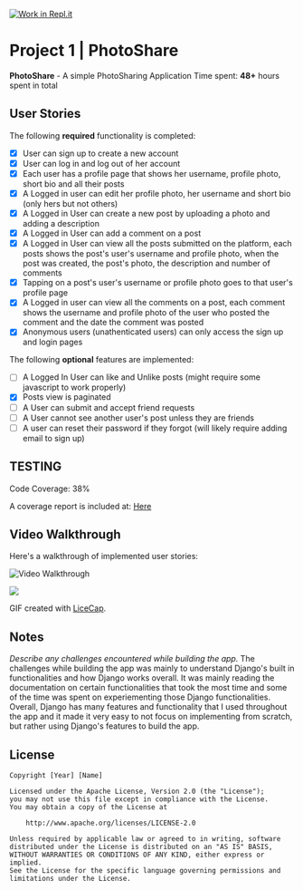 [![Work in Repl.it](https://classroom.github.com/assets/work-in-replit-14baed9a392b3a25080506f3b7b6d57f295ec2978f6f33ec97e36a161684cbe9.svg)](https://classroom.github.com/online_ide?assignment_repo_id=4282940&assignment_repo_type=AssignmentRepo)
# Project 1 | **PhotoShare**

**PhotoShare** - A simple PhotoSharing Application
Time spent: **48+** hours spent in total

## User Stories

The following **required** functionality is completed:

- [X] User can sign up to create a new account
- [X] User can log in and log out of her account
- [X] Each user has a profile page that shows her username, profile photo, short bio and all their posts
- [X] A Logged in user can edit her profile photo, her username and short bio (only hers but not others)
- [X] A Logged in User can create a new post by uploading a photo and adding a description
- [X] A Logged in User can add a comment on a post
- [X] A Logged in User can view all the posts submitted on the platform, each posts shows the post's user's username and profile photo, when the post was created, the post's photo, the description and number of comments
- [X] Tapping on a post's user's username or profile photo goes to that user's profile page
- [X] A Logged in user can view all the comments on a post, each comment shows the username and profile photo of the user who posted the comment and the date the comment was posted
- [X] Anonymous users (unathenticated users) can only access the sign up and login pages

The following **optional** features are implemented:

- [ ] A Logged In User can like and Unlike posts (might require some javascript to work properly)
- [X] Posts view is paginated
- [ ] A User can submit and accept friend requests
- [ ] A User cannot see another user's post unless they are friends
- [ ] A user can reset their password if they forgot (will likely require adding email to sign up)

## TESTING
Code Coverage: 38%

A coverage report is included at: [Here](https://github.com/notabela-org/project-1-photoshare-GarlandQ/tree/master/coverage_result)

## Video Walkthrough

Here's a walkthrough of implemented user stories:

<img src='https://github.com/notabela-org/project-1-photoshare-GarlandQ/blob/master/photoshareapp.gif' title='Video Walkthrough' alt='Video Walkthrough' />

![](photoshareapp.gif)

GIF created with [LiceCap](http://www.cockos.com/licecap/).

## Notes

*Describe any challenges encountered while building the app.*
The challenges while building the app was mainly to understand Django's built in functionalities and how Django works overall. It was mainly reading the documentation on certain functionalities that took the most time and some of the time was spent on experiementing those Django functionalities. Overall, Django has many features and functionality that I used throughout the app and it made it very easy to not focus on implementing from scratch, but rather using Django's features to build the app. 


## License

    Copyright [Year] [Name]

    Licensed under the Apache License, Version 2.0 (the "License");
    you may not use this file except in compliance with the License.
    You may obtain a copy of the License at

        http://www.apache.org/licenses/LICENSE-2.0

    Unless required by applicable law or agreed to in writing, software
    distributed under the License is distributed on an "AS IS" BASIS,
    WITHOUT WARRANTIES OR CONDITIONS OF ANY KIND, either express or implied.
    See the License for the specific language governing permissions and
    limitations under the License.

